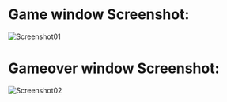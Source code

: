 # Game window Screenshot:

![Screenshot01](https://user-images.githubusercontent.com/56446908/232667117-66810705-2d94-4e68-a006-649261635179.png)

# Gameover window Screenshot:

![Screenshot02](https://user-images.githubusercontent.com/56446908/232667125-1656da1b-8426-43ee-ac21-e5fff6e60312.png)
